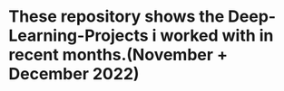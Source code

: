 # These repository shows the Deep-Learning-Projects i worked with in recent months.(November + December 2022)
